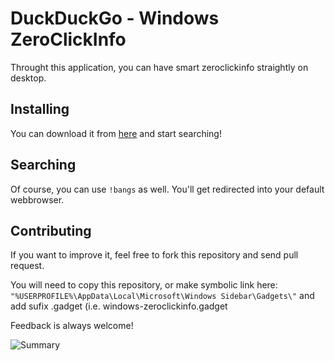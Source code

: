 DuckDuckGo - Windows ZeroClickInfo
==================================

Throught this application, you can have smart zeroclickinfo straightly on desktop.

## Installing
You can download it from [here](https://duckduckgo.com/extensions/duckduckgo.gadget) and start searching!

## Searching
Of course, you can use `!bangs` as well. You'll get redirected into your default webbrowser.

## Contributing
If you want to improve it, feel free to fork this repository and send pull request.

You will need to copy this repository, or make symbolic link here:
`"%USERPROFILE%\AppData\Local\Microsoft\Windows Sidebar\Gadgets\"` and add sufix .gadget (i.e. windows-zeroclickinfo.gadget

Feedback is always welcome!

![Summary](http://i.imgur.com/PL5xM.png)
